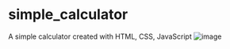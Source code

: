 # simple_calculator
A simple calculator created with HTML, CSS, JavaScript
![image](https://github.com/Hasan-Mesbaul-Ali-Taher/simple_calculator/assets/54283702/7092c6f0-fde7-47d7-a4e3-ec7e696dbc5f)

